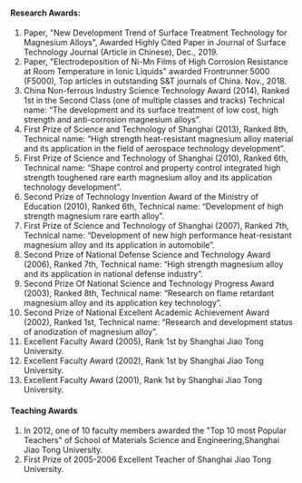 #### Research Awards:
1. Paper, "New Development Trend of Surface Treatment Technology for Magnesium Alloys", Awarded Highly Cited Paper in Journal of Surface Technology Journal (Article in Chinese), Dec., 2019.  
2. Paper, "Electrodeposition of Ni-Mn Films of High Corrosion Resistance at Room Temperature in Ionic Liquids" awarded Frontrunner 5000 (F5000), Top articles in outstanding S&T journals of China. Nov., 2018.
3. China Non-ferrous Industry Science Technology Award (2014), Ranked 1st in the Second Class (one of multiple classes and tracks) Technical name: “The development and its surface treatment of low cost, high strength and anti-corrosion magnesium alloys”.
4. First Prize of Science and Technology of Shanghai (2013), Ranked 8th, Technical name: “High strength heat-resistant magnesium alloy material and its application in the field of aerospace technology development”.
5. First Prize of Science and Technology of Shanghai (2010), Ranked 6th, Technical name: “Shape control and property control integrated high strength toughened rare earth magnesium alloy and its application technology development”.
6. Second Prize of Technology Invention Award of the Ministry of Education (2010), Ranked 6th, Technical name: “Development of high strength magnesium rare earth alloy”.
7. First Prize of Science and Technology of Shanghai (2007), Ranked 7th, Technical name: “Development of new high performance heat-resistant magnesium alloy and its application in automobile”.
8. Second Prize of National Defense Science and Technology Award (2006), Ranked 7th, Technical name: “High strength magnesium alloy and its application in national defense industry”.
9. Second Prize Of National Science and Technology Progress Award (2003), Ranked 8th, Technical name: “Research on flame retardant magnesium alloy and its application key technology”.
10. Second Prize of National Excellent Academic Achievement Award (2002), Ranked 1st, Technical name: “Research and development status of anodization of magnesium alloy”.
11. Excellent Faculty Award (2005), Rank 1st by Shanghai Jiao Tong University.
12. Excellent Faculty Award (2002), Rank 1st by Shanghai Jiao Tong University.
13. Excellent Faculty Award (2001), Rank 1st by Shanghai Jiao Tong University.

#### Teaching Awards
1. In 2012, one of 10 faculty members awarded the "Top 10 most Popular Teachers" of School of Materials Science and Engineering,Shanghai Jiao Tong University.
2. First Prize of 2005-2006 Excellent Teacher of Shanghai Jiao Tong University.


